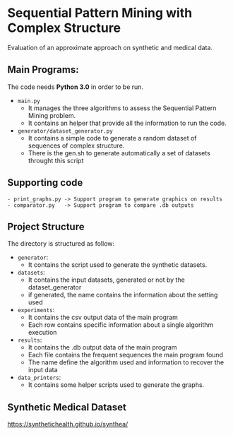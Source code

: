 # Sequential Pattern Mining with Complex Structure
Evaluation of an approximate approach on synthetic and medical data.

## Main Programs:

The code needs **Python 3.0** in order to be run.

- `main.py`
	-	It manages the three algorithms to assess the Sequential Pattern Mining problem.
	-	It contains an helper that provide all the information to run the code.
- `generator/dataset_generator.py`
	- It contains a simple code to generate a random dataset of sequences of complex structure.
	- There is the gen.sh to generate automatically a set of datasets throught this script
	
## Supporting code
	- print_graphs.py -> Support program to generate graphics on results
	- comparator.py   -> Support program to compare .db outputs

## Project Structure
The directory is structured as follow:
-	`generator`:
	-	It contains the script used to generate the synthetic datasets.
-	`datasets`:
	-	It contains the input datasets, generated or not by the dataset_generator
	-	if generated, the name contains the information about the setting used
-	`experiments`:
	-	It contains the csv output data of the main program
	-	Each row contains specific information about a single algorithm execution
-	`results`:
	-	It contains the .db output data of the main program
	-	Each file contains the frequent sequences the main program found
	-	The name define the algorithm used and information to recover the input data
- 	`data_printers`:
	-	It contains some helper scripts used to generate the graphs.

## Synthetic Medical Dataset
https://synthetichealth.github.io/synthea/
